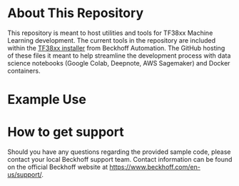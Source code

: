 # About This Repository

This repository is meant to host utilities and tools for TF38xx Machine Learning development. The current tools in the repository are included within the [TF38xx installer](https://www.beckhoff.com/en-us/products/automation/twincat/tfxxxx-twincat-3-functions/tf3xxx-tc3-measurement/tf3800.html) from Beckhoff Automation. The GitHub hosting of these files it meant to help streamline the development process with data science notebooks (Google Colab, Deepnote, AWS Sagemaker) and Docker containers.



# Example Use




# How to get support

Should you have any questions regarding the provided sample code, please contact your local Beckhoff support team. Contact information can be found on the official Beckhoff website at https://www.beckhoff.com/en-us/support/.

